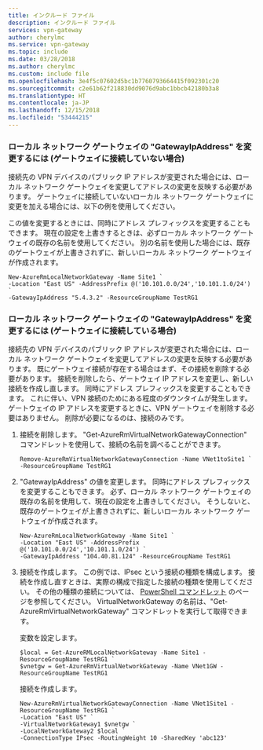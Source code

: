 ```yaml
---
title: インクルード ファイル
description: インクルード ファイル
services: vpn-gateway
author: cherylmc
ms.service: vpn-gateway
ms.topic: include
ms.date: 03/28/2018
ms.author: cherylmc
ms.custom: include file
ms.openlocfilehash: 3e4f5c07602d5bc1b7760793664415f092301c20
ms.sourcegitcommit: c2e61b62f218830dd9076d9abc1bbcb42180b3a8
ms.translationtype: HT
ms.contentlocale: ja-JP
ms.lasthandoff: 12/15/2018
ms.locfileid: "53444215"
---
```

### <a name="gwipnoconnection"></a>ローカル ネットワーク ゲートウェイの "GatewayIpAddress" を変更するには (ゲートウェイに接続していない場合)

接続先の VPN デバイスのパブリック IP アドレスが変更された場合には、ローカル ネットワーク ゲートウェイを変更してアドレスの変更を反映する必要があります。 ゲートウェイに接続していないローカル ネットワーク ゲートウェイに変更を加える場合には、以下の例を使用してください。

この値を変更するときには、同時にアドレス プレフィックスを変更することもできます。 現在の設定を上書きするときは、必ずローカル ネットワーク ゲートウェイの既存の名前を使用してください。 別の名前を使用した場合には、既存のゲートウェイが上書きされずに、新しいローカル ネットワーク ゲートウェイが作成されます。

```azurepowershell-interactive
New-AzureRmLocalNetworkGateway -Name Site1 `
-Location "East US" -AddressPrefix @('10.101.0.0/24','10.101.1.0/24') `
-GatewayIpAddress "5.4.3.2" -ResourceGroupName TestRG1
```

### <a name="gwipwithconnection"></a>ローカル ネットワーク ゲートウェイの "GatewayIpAddress" を変更するには (ゲートウェイに接続している場合)

接続先の VPN デバイスのパブリック IP アドレスが変更された場合には、ローカル ネットワーク ゲートウェイを変更してアドレスの変更を反映する必要があります。 既にゲートウェイ接続が存在する場合はまず、その接続を削除する必要があります。 接続を削除したら、ゲートウェイ IP アドレスを変更し、新しい接続を作成し直します。 同時にアドレス プレフィックスを変更することもできます。 これに伴い、VPN 接続のためにある程度のダウンタイムが発生します。 ゲートウェイの IP アドレスを変更するときに、VPN ゲートウェイを削除する必要はありません。 削除が必要になるのは、接続のみです。
 

1. 接続を削除します。 "Get-AzureRmVirtualNetworkGatewayConnection" コマンドレットを使用して、接続の名前を調べることができます。

   ```azurepowershell-interactive
   Remove-AzureRmVirtualNetworkGatewayConnection -Name VNet1toSite1 `
   -ResourceGroupName TestRG1
   ```
2. "GatewayIpAddress" の値を変更します。 同時にアドレス プレフィックスを変更することもできます。 必ず、ローカル ネットワーク ゲートウェイの既存の名前を使用して、現在の設定を上書きしてください。 そうしないと、既存のゲートウェイが上書きされずに、新しいローカル ネットワーク ゲートウェイが作成されます。

   ```azurepowershell-interactive
   New-AzureRmLocalNetworkGateway -Name Site1 `
   -Location "East US" -AddressPrefix @('10.101.0.0/24','10.101.1.0/24') `
   -GatewayIpAddress "104.40.81.124" -ResourceGroupName TestRG1
   ```
3. 接続を作成します。 この例では、IPsec という接続の種類を構成します。 接続を作成し直すときは、実際の構成で指定した接続の種類を使用してください。 その他の種類の接続については、 [PowerShell コマンドレット](https://msdn.microsoft.com/library/mt603611.aspx) のページを参照してください。  VirtualNetworkGateway の名前は、"Get-AzureRmVirtualNetworkGateway" コマンドレットを実行して取得できます。
   
    変数を設定します。

   ```azurepowershell-interactive
   $local = Get-AzureRMLocalNetworkGateway -Name Site1 -ResourceGroupName TestRG1 `
   $vnetgw = Get-AzureRmVirtualNetworkGateway -Name VNet1GW -ResourceGroupName TestRG1
   ```
   
    接続を作成します。

   ```azurepowershell-interactive 
   New-AzureRmVirtualNetworkGatewayConnection -Name VNet1Site1 -ResourceGroupName TestRG1 `
   -Location "East US" `
   -VirtualNetworkGateway1 $vnetgw `
   -LocalNetworkGateway2 $local `
   -ConnectionType IPsec -RoutingWeight 10 -SharedKey 'abc123'
   ```